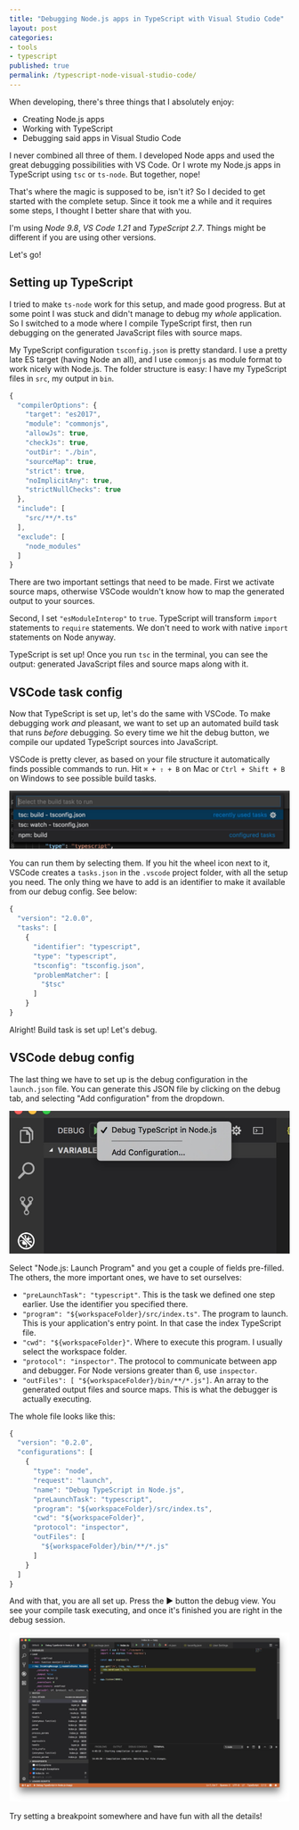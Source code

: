 ```yaml
---
title: "Debugging Node.js apps in TypeScript with Visual Studio Code"
layout: post
categories:
- tools
- typescript
published: true
permalink: /typescript-node-visual-studio-code/
---
```


When developing, there's three things that I absolutely enjoy:
- Creating Node.js apps
- Working with TypeScript
- Debugging said apps in Visual Studio Code

I never combined all three of them. I developed Node apps and used the great debugging possibilities with VS Code. Or I wrote my Node.js apps in TypeScript using `tsc` or `ts-node`. But together, nope! 

That's where the magic is supposed to be, isn't it? So I decided to get started with the complete setup. Since it took me a while and it requires some steps, I thought I better share that with you.

I'm using *Node 9.8*, *VS Code 1.21* and *TypeScript 2.7*. Things might be different if you are using other versions.

Let's go!

## Setting up TypeScript

I tried to make `ts-node` work for this setup, and made good progress. But at some point I was stuck and didn't manage to debug my *whole* application. So I switched to a mode where I compile TypeScript first, then run debugging on the generated JavaScript files with source maps.

My TypeScript configuration `tsconfig.json` is pretty standard. I use a pretty late ES target (having Node an all), and I use `commonjs` as module format to work nicely with Node.js. The folder structure is easy: I have my TypeScript files in `src`, my output in `bin`. 

```javascript
{
  "compilerOptions": {
    "target": "es2017",
    "module": "commonjs",
    "allowJs": true,
    "checkJs": true,
    "outDir": "./bin",
    "sourceMap": true,
    "strict": true,
    "noImplicitAny": true,
    "strictNullChecks": true
  },
  "include": [
    "src/**/*.ts"
  ],
  "exclude": [
    "node_modules"
  ]
}
```

There are two important settings that need to be made. First we activate source maps, otherwise VSCode wouldn't know how to map the generated output to your sources.

Second, I set `"esModuleInterop"` to `true`. TypeScript will transform `import` statements to `require` statements. We don't need to work with native `import` statements on Node anyway.

TypeScript is set up! Once you run `tsc` in the terminal, you can see the output: generated JavaScript files and source maps along with it.

## VSCode task config

Now that TypeScript is set up, let's do the same with VSCode. To make debugging work *and* pleasant, we want to set up an automated build task that runs *before* debugging. So every time we hit the debug button, we compile our updated TypeScript sources into JavaScript.

VSCode is pretty clever, as based on your file structure it automatically finds possible commands to run. Hit `⌘ + ⇧ + B` on Mac or `Ctrl + Shift + B` on Windows to see possible build tasks.

![Build tasks](/wp-content/uploads/vscode-task.jpg)

You can run them by selecting them. If you hit the wheel icon next to it, VSCode creates a `tasks.json` in the `.vscode` project folder, with all the setup you need. The only thing we have to add is an identifier to make it available from our debug config. See below:

```javascript
{
  "version": "2.0.0",
  "tasks": [
    {
      "identifier": "typescript",
      "type": "typescript",
      "tsconfig": "tsconfig.json",
      "problemMatcher": [
        "$tsc"
      ]
    }
}
```

Alright! Build task is set up! Let's debug.

## VSCode debug config

The last thing we have to set up is the debug configuration in the `launch.json` file. You can generate this JSON file by clicking on the debug tab, and selecting "Add configuration" from the dropdown.

![Add configuration in VSCode](/wp-content/uploads/vscode-debug.jpg)

Select "Node.js: Launch Program" and you get a couple of fields pre-filled. The others, the more important ones, we have to set ourselves:

 - `"preLaunchTask": "typescript"`. This is the task we defined one step earlier. Use the identifier you specified there.
 - `"program": "${workspaceFolder}/src/index.ts"`. The program to launch. This is your application's entry point. In that case the index TypeScript file.
 - `"cwd": "${workspaceFolder}"`. Where to execute this program. I usually select the workspace folder.
 - `"protocol": "inspector"`. The protocol to communicate between app and debugger. For Node versions greater than 6, use `inspector`.
 - `"outFiles": [ "${workspaceFolder}/bin/**/*.js"]`. An array to the generated output files and source maps. This is what the debugger is actually executing.

The whole file looks like this:

```javascript
{
  "version": "0.2.0",
  "configurations": [
    {
      "type": "node",
      "request": "launch",
      "name": "Debug TypeScript in Node.js",
      "preLaunchTask": "typescript",
      "program": "${workspaceFolder}/src/index.ts",
      "cwd": "${workspaceFolder}",
      "protocol": "inspector",
      "outFiles": [
        "${workspaceFolder}/bin/**/*.js"
      ]
    }
  ]
}

```

And with that, you are all set up. Press the ▶️ button the debug view. You see your compile task executing, and once it's finished you are right in the debug session.

![VSCode in action](/wp-content/uploads/vscode.jpg) 

Try setting a breakpoint somewhere and have fun with all the details!
